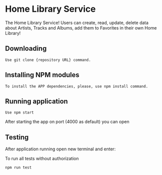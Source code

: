 # Home Library Service

The Home Library Service!
Users can create, read, update, delete data about Artists, Tracks and Albums, add them to Favorites in their own Home Library!

## Downloading

```
Use git clone {repository URL} command.
```

## Installing NPM modules

```
To install the APP dependencies, please, use npm install command.
```

## Running application

```
Use npm start
```

After starting the app on port (4000 as default) you can open

## Testing

After application running open new terminal and enter:

To run all tests without authorization

```
npm run test
```
